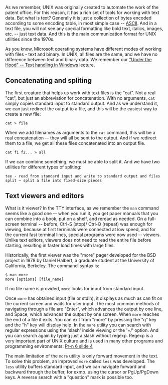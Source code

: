 As we remember, UNIX was originally created to automate the work of the patent office. For this reason, it has a rich set of tools for working with text data. But what is text? Generally it is just a collection of bytes encoded according to some encoding table, in most simple case -- [ASCII](https://en.wikipedia.org/wiki/ASCII). And in a text file, you will not see any special formatting like bold text, italics, images, etc. -- just text data. And this is the main communication format for UNIX utilities since the 1970s.

As you know, Microsoft operating systems have different modes of working with files - text and binary. In UNIX, all files are the same, and we have no difference between text and binary data. We remember our ["Under the Hood" -- Text handling in Windows](../under_the_hood/04_text_in_Windows.md) lecture.

## Concatenating and spliting

The first creature that helps us work with text files is the "cat". Not a real "cat", but just an abbreviation for concatenation. With no arguments, `cat` simply copies standard input to standard output. And as we understand it, we can just redirect the output to a file, and this will be the easiest way to create a new file:
```
cat > file
```
When we add filenames as arguments to the `cat` command, this will be a real concatenation -- they will all be sent to the output. And if we redirect them to a file, we get all these files concatenated into an output file.
```
cat f1 f2... > all
```
If we can combine something, we must be able to split it. And we have two utilities for different types of spliting:
```
tee - read from standard input and write to standard output and files
split – split a file into fixed-size pieces
```

## Text viewers and editors

What is it viewer? In the TTY interface, as we remember the `man` command seems like a good one -- when you run it, you get paper manuals that you can combine into a book, put on a shelf, and reread as needed. On a full-screen terminal -- before, Ctrl-S (stop)/ Ctrl-Q (repeat) was enough for viewing, because at first terminals were connected at low speed, and for the current fast terminal lines, special programs were now used -- viewers. Unlike text editors, viewers does not need to read the entire file before starting, resulting in faster load times with large files.

Historically, the first viewer was the "more" pager developed for the BSD project in 1978 by Daniel Halbert, a graduate student at the University of California, Berkeley. The command-syntax is:
```
$ man more
more [options] [file_name]
```
If no file name is provided, `more` looks for input from standard input.

Once `more` has obtained input (file or stdin), it displays as much as can fit on the current screen and waits for user input. The most common methods of navigating through a file are "Enter", which advances the output by one line, and Space, which advances the output by one screen.  When `more` reaches the end of a file it exits. You can exit from "more" by pressing the "q" key and the "h" key will display help. In the `more` utility you can search with regular expressions using the 'slash' inside viewing or the '+/' option. And you can search again by typing just a slash without regexp. Regexp is a very important part of UNIX culture and is used in many other programs and programming environments: [Pr-n 6 slide 4](http://sdn.ifmo.ru/education/courses/free-libre-and-open-source-software/lectures/lecture-6)

The main limitation of the `more` utility is only forward movement in the text. To solve this problem, an improved `more` called `less` was developed. The `less` utility buffers standard input, and we can navigate forward and backward through the buffer, for exmp. using the cursor or PgUp/PgDown keys. A reverse search with a "question" mark is possible too.
